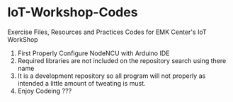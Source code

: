 # IoT-Workshop-Codes
Exercise Files, Resources and Practices Codes for EMK Center's IoT WorkShop

1. First Properly Configure NodeNCU with Arduino IDE
2. Required libraries are not included on the repository search using there name
3. It is a development repository so all program will not 
   properly as intended a little amount of tweating is must.
4. Enjoy Codeing ???   